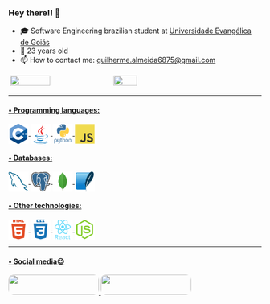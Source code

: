 ### Hey there!! 👋

- 🎓 Software Engineering brazilian student at [Universidade Evangélica de Goiás](https://www4.unievangelica.edu.br/)
- 🧢 23 years old
- 📫 How to contact me: guilherme.almeida6875@gmail.com 

<div>
   <a href="https://github.com/oguialmeida">
   <img align="left" height="30%" width="40%" style="margin: 0.5%" src="https://github-readme-stats.vercel.app/api?username=oguialmeida&show_icons=true&theme=tokyonight&include_all_commits=true&count_private=true"/> 
   <img align="center" height="30%" width="30.38%" style="margin: 0.5%" src="https://github-readme-stats.vercel.app/api/top-langs/?username=oguialmeida&layout=compact&langs_count=16&theme=tokyonight"/>
</div>

<hr>

 ####  • Programming languages: 
<div>
  <img align="center" alt="Gui-C" height="40" width="40" src="https://github.com/devicons/devicon/blob/master/icons/cplusplus/cplusplus-original.svg">
  <img align="center" alt="Gui-C" height="40" width="40" src="https://github.com/devicons/devicon/blob/master/icons/java/java-original.svg"> 
  <img align="center" alt="Gui-C" height="40" width="40" src="https://github.com/devicons/devicon/blob/master/icons/python/python-original-wordmark.svg"> 
  <img align="center" alt="Gui-C" height="40" width="40" src="https://github.com/devicons/devicon/blob/master/icons/javascript/javascript-original.svg">
</div>  
   
#### • Databases:
<div>  
  <img align="center" alt="Gui-C" height="40" width="40" src="https://github.com/devicons/devicon/blob/master/icons/mysql/mysql-original.svg">
  <img align="center" alt="Gui-C" height="40" width="40" src="https://github.com/devicons/devicon/blob/master/icons/postgresql/postgresql-original.svg">
  <img align="center" alt="Gui-C" height="40" width="40" src="https://github.com/devicons/devicon/blob/master/icons/mongodb/mongodb-original.svg">
  <img align="center" alt="Gui-C" height="40" width="40" src="https://github.com/devicons/devicon/blob/master/icons/sqlite/sqlite-original.svg">
</div>    

 #### • Other technologies:
<div>  
  <img align="center" alt="Gui-C" height="40" width="40" src="https://github.com/devicons/devicon/blob/master/icons/html5/html5-plain-wordmark.svg">
  <img align="center" alt="Gui-C" height="40" width="40" src="https://github.com/devicons/devicon/blob/master/icons/css3/css3-plain-wordmark.svg">
  <img align="center" alt="Gui-C" height="40" width="40" src="https://github.com/devicons/devicon/blob/master/icons/react/react-original-wordmark.svg">
  <img align="center" alt="Gui-C" height="40" width="40" src="https://github.com/devicons/devicon/blob/master/icons/nodejs/nodejs-plain.svg">
</div> 

<hr>
   
 #### • Social media😉  
  
<div>
   <a href="https://www.instagram.com/guilherme_g0/" target="_blank">
      <img height="40" width="180" src="https://img.shields.io/badge/-Instagram-%23E4405F?style=for-the-badge&logo=instagram&logoColor=white" 
      style="border-radius: 10px" target="_blank">
   </a>

   <a href="https://www.linkedin.com/in/guilherme-almeida-23743421a/" target="_blank">
      <img height="40" width="180" src="https://img.shields.io/badge/-LinkedIn-%230077B5?style=for-the-badge&logo=linkedin&logoColor=white"
      style="border-radius: 10px" target="_blank">
   </a>
</div>  